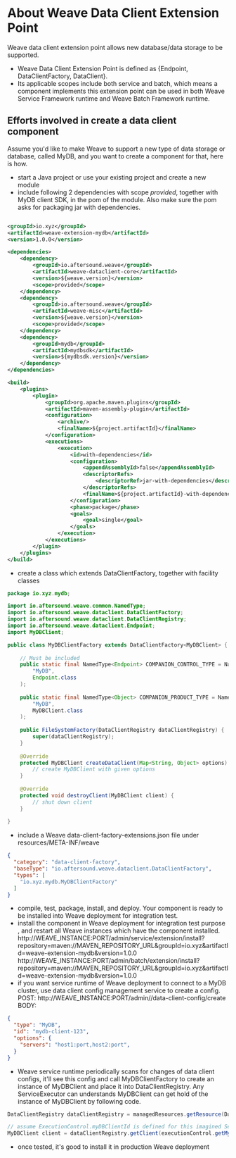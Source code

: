 # About Weave Data Client Extension Point
Weave data client extension point allows new database/data storage to be supported. 
- Weave Data Client Extension Point is defined as {Endpoint, DataClientFactory, DataClient}. 
- Its applicable scopes include both service and batch, which means a component implements this extension point can be 
used in both Weave Service Framework runtime and Weave Batch Framework runtime.

## Efforts involved in create a data client component

Assume you'd like to make Weave to support a new type of data storage or database, called MyDB, and you want to create 
a component for that, here is how.

- start a Java project or use your existing project and create a new module
- include following 2 dependencies with scope *provided*, together with MyDB client SDK, in the pom of the module. Also 
make sure the pom asks for packaging jar with dependencies.
```xml

<groupId>io.xyz</groupId>
<artifactId>weave-extension-mydb</artifactId>
<version>1.0.0</version>

<dependencies>
    <dependency>
        <groupId>io.aftersound.weave</groupId>
        <artifactId>weave-dataclient-core</artifactId>
        <version>${weave.version}</version>
        <scope>provided</scope>
    </dependency>
    <dependency>
        <groupId>io.aftersound.weave</groupId>
        <artifactId>weave-misc</artifactId>
        <version>${weave.version}</version>
        <scope>provided</scope>
    </dependency>
    <dependency>
        <groupId>mydb</groupId>
        <artifactId>mydbsdk</artifactId>
        <version>${mydbsdk.version}</version>
    </dependency>
</dependencies>

<build>
    <plugins>
        <plugin>
            <groupId>org.apache.maven.plugins</groupId>
            <artifactId>maven-assembly-plugin</artifactId>
            <configuration>
                <archive/>
                <finalName>${project.artifactId}</finalName>
            </configuration>
            <executions>
                <execution>
                    <id>with-dependencies</id>
                    <configuration>
                        <appendAssemblyId>false</appendAssemblyId>
                        <descriptorRefs>
                            <descriptorRef>jar-with-dependencies</descriptorRef>
                        </descriptorRefs>
                        <finalName>${project.artifactId}-with-dependencies-${project.version}</finalName>
                    </configuration>
                    <phase>package</phase>
                    <goals>
                        <goal>single</goal>
                    </goals>
                </execution>
            </executions>
        </plugin>
    </plugins>
</build>
```
- create a class which extends DataClientFactory, together with facility classes
```java
package io.xyz.mydb;

import io.aftersound.weave.common.NamedType;
import io.aftersound.weave.dataclient.DataClientFactory;
import io.aftersound.weave.dataclient.DataClientRegistry;
import io.aftersound.weave.dataclient.Endpoint;
import MyDBClient;

public class MyDBClientFactory extends DataClientFactory<MyDBClient> {
    
    // Must be included
    public static final NamedType<Endpoint> COMPANION_CONTROL_TYPE = NamedType.of(
        "MyDB",
        Endpoint.class
    );
    
    public static final NamedType<Object> COMPANION_PRODUCT_TYPE = NamedType.of(
        "MyDB", 
        MyDBClient.class
    );
    
    public FileSystemFactory(DataClientRegistry dataClientRegistry) {
        super(dataClientRegistry);
    }
    
    @Override
    protected MyDBClient createDataClient(Map<String, Object> options) {
        // create MyDBClient with given options
    }
    
    @Override
    protected void destroyClient(MyDBClient client) {
        // shut down client
    }
    
}
```
- include a Weave data-client-factory-extensions.json file under resources/META-INF/weave
```json
{
  "category": "data-client-factory",
  "baseType": "io.aftersound.weave.dataclient.DataClientFactory",
  "types": [
    "io.xyz.mydb.MyDBClientFactory"
  ]
}

```
- compile, test, package, install, and deploy. Your component is ready to be installed into Weave deployment for 
integration test.
- install the component in Weave deployment for integration test purpose , and restart all Weave instances which have 
the component installed.
http://WEAVE_INSTANCE:PORT/admin/service/extension/install?repository=maven://MAVEN_REPOSITORY_URL&groupId=io.xyz&artifactId=weave-extension-mydb&version=1.0.0
http://WEAVE_INSTANCE:PORT/admin/batch/extension/install?repository=maven://MAVEN_REPOSITORY_URL&groupId=io.xyz&artifactId=weave-extension-mydb&version=1.0.0
- if you want service runtime of Weave deployment to connect to a MyDB cluster, use data client config management service
to create a config.  
POST: http://WEAVE_INSTANCE:PORT/admin//data-client-config/create  
BODY:  
```json
{
  "type": "MyDB",
  "id": "mydb-client-123",
  "options": {
    "servers": "host1:port,host2:port",
  }
}
```
- Weave service runtime periodically scans for changes of data client configs, it'll see this config and call 
MyDBClientFactory to create an instance of MyDBClient and place it into DataClientRegistry. Any ServiceExecutor can 
understands MyDBClient can get hold of the instance of MyDBClient by following code.
```java
DataClientRegistry dataClientRegistry = managedResources.getResource(DataClientRegistry.class.getName(), DataClientRegistry.class);

// assume ExecutionControl.myDBClientId is defined for this imagined ServiceExecutor
MyDBClient client = dataClientRegistry.getClient(executionControl.getMyDBClientId());
```
- once tested, it's good to install it in production Weave deployment